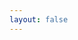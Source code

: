 ```yaml
---
layout: false
---
```


<script setup>
import { withBase } from "vitepress";
</script>

<Reveate :markdown-file="withBase('/lessons/test.md')" />
